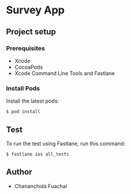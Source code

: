 # Survey App
## Project setup
### Prerequisites
- Xcode
- CocoaPods
- Xcode Command Line Tools and Fastlane

### Install Pods
Install the latest pods:
```
$ pod install
```

## Test
To run the test using Fastlane, run this command:
```
$ fastlane ios all_tests
```
## Author
- Chananchida Fuachai
